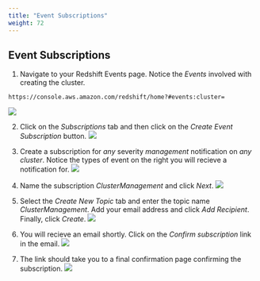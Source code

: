 ```yaml
---
title: "Event Subscriptions"
weight: 72
---
```





## Event Subscriptions
1. Navigate to your Redshift Events page.  Notice the *Events* involved with creating the cluster.  
```
https://console.aws.amazon.com/redshift/home?#events:cluster=
``` 
![](/images/Events.png) 

2. Click on the *Subscriptions* tab and then click on the *Create Event Subscription* button.
![](/images/CreateSubscription_0.png) 

3. Create a subscription for *any* severity *management* notification on *any cluster*.   Notice the types of event on the right you will recieve a notification for.
![](/images/CreateSubscription_1.png)

4. Name the subscription *ClusterManagement* and click *Next*.
![](/images/CreateSubscription_2.png)

5. Select the *Create New Topic* tab and enter the topic name *ClusterManagement*.  Add your email address and click *Add Recipient*.  Finally, click *Create*.
![](/images/CreateSubscription_3.png)

6. You will recieve an email shortly.  Click on the *Confirm subscription* link in the email.
![](/images/ConfirmSubscriptionEmail.png)

7. The link should take you to a final confirmation page confirming the subscription.
![](/images/SubscriptionConfirmed.png)